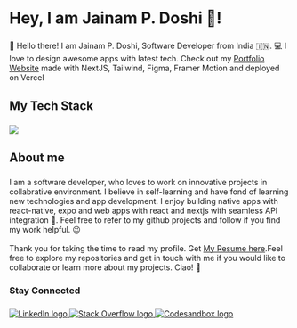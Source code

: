 <h1 align="left">Hey, I am Jainam P. Doshi 👋!</h1>

###

<p align="left">👋 Hello there! I am Jainam P. Doshi, Software Developer from India 🇮🇳. 💻 I love to design awesome apps with latest tech.
Check out my <a href="https://jpdoshi.vercel.app">Portfolio Website</a> made with NextJS, Tailwind, Figma, Framer Motion and deployed on Vercel</p>

###

<h2 align="left">My Tech Stack</h2>

###

<p align="left">
<a href="#"><img src="https://skillicons.dev/icons?i=react,nextjs,tailwind,nodejs,postman,git,docker,vscode,linux" /></a>
</p>

###

<h2 align="left">About me</h2>

###

<p align="left">
  I am a software developer, who loves to work on innovative projects in collabrative environment. I believe in self-learning and have fond of learning new technologies and app development. I enjoy building native apps with react-native, expo and web apps with react and nextjs with seamless API integration 🚀. Feel free to refer to my github projects and follow if you find my work helpful. 😉
<br><br>
Thank you for taking the time to read my profile. Get <a href="https://github.com/jpdoshi/my-resume/blob/main/Jainam%20Doshi.pdf">My Resume here</a>.Feel free to explore my repositories and get in touch with me if you would like to collaborate or learn more about my projects. Ciao! 🥂
</p>

###

<h3 align="left">Stay Connected</h3>

###

<div align="left">
  <a href="https://www.linkedin.com/in/jainam-doshi-24063a2a0/" target="_blank">
    <img src="https://skillicons.dev/icons?i=linkedin" alt="LinkedIn logo"  />
  </a>
  <a href="https://stackoverflow.com/users/22644639/jainam-p-doshi" target="_blank">
    <img src="https://skillicons.dev/icons?i=stackoverflow" alt="Stack Overflow logo"  />
  </a>
  <a href="https://codesandbox.io/u/jpdoshi2811" target="_blank">
    <img src="https://skillicons.dev/icons?i=codepen" alt="Codesandbox logo"  />
  </a>
</div>

###
